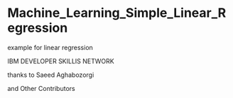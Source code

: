 # Machine_Learning_Simple_Linear_Regression
 example for linear regression

IBM DEVELOPER SKILLIS NETWORK

thanks to 
Saeed Aghabozorgi

and Other Contributors
